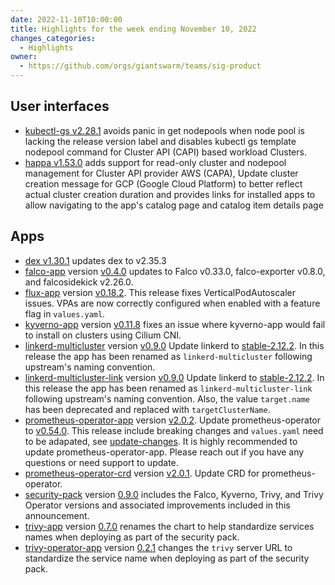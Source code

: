 ```yaml
---
date: 2022-11-10T10:00:00
title: Highlights for the week ending November 10, 2022
changes_categories:
  - Highlights
owner:
  - https://github.com/orgs/giantswarm/teams/sig-product
---
```

## User interfaces
- [kubectl-gs v2.28.1](https://github.com/giantswarm/kubectl-gs/releases/tag/v2.28.1) avoids panic in get nodepools when node pool is lacking the release version label and disables kubectl gs template nodepool command for Cluster API (CAPI) based workload Clusters.
- [happa v1.53.0](https://github.com/giantswarm/happa/releases/tag/v1.53.0) adds support for read-only cluster and nodepool management for Cluster API provider AWS (CAPA), Update cluster creation message for GCP (Google Cloud Platform) to better reflect actual cluster creation duration and provides links for installed apps to allow navigating to the app's catalog page and catalog item details page
## Apps

- [dex v1.30.1](https://github.com/giantswarm/dex-app/releases/tag/v1.30.1) updates dex to v2.35.3
- [falco-app](https://github.com/giantswarm/falco-app) version [v0.4.0](https://github.com/giantswarm/falco-app/blob/master/CHANGELOG.md#040---2022-11-09) updates to Falco v0.33.0, falco-exporter v0.8.0, and falcosidekick v2.26.0.
- [flux-app](https://github.com/giantswarm/flux-app) version [v0.18.2](https://github.com/giantswarm/flux-app/blob/master/CHANGELOG.md#0182---2022-11-10). This release fixes VerticalPodAutoscaler issues. VPAs are now correctly configured when enabled with a feature flag in `values.yaml`.
- [kyverno-app](https://github.com/giantswarm/kyverno-app) version [v0.11.8](https://github.com/giantswarm/kyverno-app/blob/main/CHANGELOG.md#0118---2022-11-09) fixes an issue where kyverno-app would fail to install on clusters using Cilium CNI.
- [linkerd-multicluster](https://github.com/giantswarm/linkerd-multicluster-app) version [v0.9.0](https://github.com/giantswarm/linkerd-multicluster-app/blob/main/CHANGELOG.md#090---2022-11-07) Update linkerd to [stable-2.12.2](https://github.com/linkerd/linkerd2/releases/tag/stable-2.12.2). In this release the app has been renamed as `linkerd-multicluster` following upstream's naming convention.
- [linkerd-multicluster-link](https://github.com/giantswarm/linkerd-multicluster-link-app) version [v0.9.0](https://github.com/giantswarm/linkerd-multicluster-link-app/blob/main/CHANGELOG.md#090---2022-11-07) Update linkerd to [stable-2.12.2](https://github.com/linkerd/linkerd2/releases/tag/stable-2.12.2). In this release the app has been renamed as `linkerd-multicluster-link` following upstream's naming convention. Also, the value `target.name` has been deprecated and replaced with `targetClusterName`.
- [prometheus-operator-app](https://github.com/giantswarm/prometheus-operator-app) version [v2.0.2](https://github.com/giantswarm/prometheus-operator-app/releases/tag/v2.0.2). Update prometheus-operator to [v0.54.0](https://github.com/prometheus-operator/prometheus-operator/releases/tag/v0.54.0). This release include breaking changes and `values.yaml` need to be adapated, see [update-changes](https://github.com/giantswarm/prometheus-operator-app/blob/v2.0.0/changelog/23.x_32.x.md.). It is highly recommended to update prometheus-operator-app. Please reach out if you have any questions or need support to update. 
- [prometheus-operator-crd](https://github.com/giantswarm/prometheus-operator-crd) version [v2.0.1](https://github.com/giantswarm/prometheus-operator-crd/releases/tag/v2.0.1). Update CRD for prometheus-operator.
- [security-pack](https://github.com/giantswarm/security-pack) version [0.9.0](https://github.com/giantswarm/security-pack/blob/main/CHANGELOG.md#090---2022-11-10) includes the Falco, Kyverno, Trivy, and Trivy Operator versions and associated improvements included in this announcement.
- [trivy-app](https://github.com/giantswarm/trivy-app/) version [0.7.0](https://github.com/giantswarm/trivy-app/blob/main/CHANGELOG.md#070---2022-11-08) renames the chart to help standardize services names when deploying as part of the security pack.
- [trivy-operator-app](https://github.com/giantswarm/trivy-operator-app) version [0.2.1](https://github.com/giantswarm/trivy-operator-app/blob/main/CHANGELOG.md#021---2022-11-08) changes the `trivy` server URL to standardize the service name when deploying as part of the security pack.

